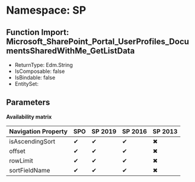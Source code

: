# Namespace: SP

## Function Import: Microsoft_SharePoint_Portal_UserProfiles_DocumentsSharedWithMe_GetListData

- ReturnType: Edm.String
- IsComposable: false
- IsBindable: false
- EntitySet: 

## Parameters

**Availability matrix**

Navigation Property | SPO | SP 2019 | SP 2016 | SP 2013
----------|-----|---------|---------|--------
isAscendingSort | ✔ | ✔ | ✔ | ✖
offset | ✔ | ✔ | ✔ | ✖
rowLimit | ✔ | ✔ | ✔ | ✖
sortFieldName | ✔ | ✔ | ✔ | ✖
